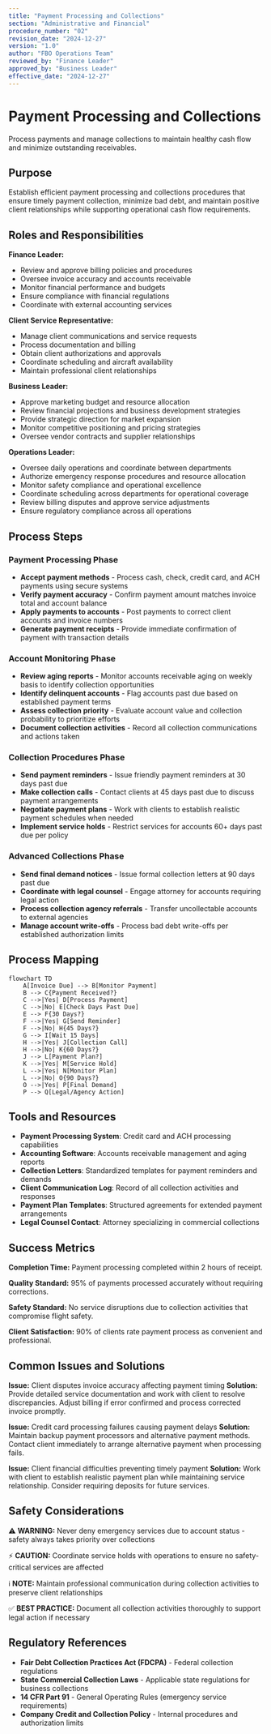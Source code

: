 ```yaml
---
title: "Payment Processing and Collections"
section: "Administrative and Financial"
procedure_number: "02"
revision_date: "2024-12-27"
version: "1.0"
author: "FBO Operations Team"
reviewed_by: "Finance Leader"
approved_by: "Business Leader"
effective_date: "2024-12-27"
---
```


# Payment Processing and Collections

Process payments and manage collections to maintain healthy cash flow and minimize outstanding receivables.

## Purpose

Establish efficient payment processing and collections procedures that ensure timely payment collection, minimize bad debt, and maintain positive client relationships while supporting operational cash flow requirements.

## Roles and Responsibilities

**Finance Leader:**

- Review and approve billing policies and procedures
- Oversee invoice accuracy and accounts receivable
- Monitor financial performance and budgets
- Ensure compliance with financial regulations
- Coordinate with external accounting services

**Client Service Representative:**

- Manage client communications and service requests
- Process documentation and billing
- Obtain client authorizations and approvals
- Coordinate scheduling and aircraft availability
- Maintain professional client relationships

**Business Leader:**

- Approve marketing budget and resource allocation
- Review financial projections and business development strategies
- Provide strategic direction for market expansion
- Monitor competitive positioning and pricing strategies
- Oversee vendor contracts and supplier relationships

**Operations Leader:**

- Oversee daily operations and coordinate between departments
- Authorize emergency response procedures and resource allocation
- Monitor safety compliance and operational excellence
- Coordinate scheduling across departments for operational coverage
- Review billing disputes and approve service adjustments
- Ensure regulatory compliance across all operations
## Process Steps

### Payment Processing Phase

- **Accept payment methods** - Process cash, check, credit card, and ACH payments using secure systems
- **Verify payment accuracy** - Confirm payment amount matches invoice total and account balance
- **Apply payments to accounts** - Post payments to correct client accounts and invoice numbers
- **Generate payment receipts** - Provide immediate confirmation of payment with transaction details

### Account Monitoring Phase

- **Review aging reports** - Monitor accounts receivable aging on weekly basis to identify collection opportunities
- **Identify delinquent accounts** - Flag accounts past due based on established payment terms
- **Assess collection priority** - Evaluate account value and collection probability to prioritize efforts
- **Document collection activities** - Record all collection communications and actions taken

### Collection Procedures Phase

- **Send payment reminders** - Issue friendly payment reminders at 30 days past due
- **Make collection calls** - Contact clients at 45 days past due to discuss payment arrangements
- **Negotiate payment plans** - Work with clients to establish realistic payment schedules when needed
- **Implement service holds** - Restrict services for accounts 60+ days past due per policy

### Advanced Collections Phase

- **Send final demand notices** - Issue formal collection letters at 90 days past due
- **Coordinate with legal counsel** - Engage attorney for accounts requiring legal action
- **Process collection agency referrals** - Transfer uncollectable accounts to external agencies
- **Manage account write-offs** - Process bad debt write-offs per established authorization limits

## Process Mapping

```mermaid
flowchart TD
    A[Invoice Due] --> B[Monitor Payment]
    B --> C{Payment Received?}
    C -->|Yes| D[Process Payment]
    C -->|No| E[Check Days Past Due]
    E --> F{30 Days?}
    F -->|Yes| G[Send Reminder]
    F -->|No| H{45 Days?}
    G --> I[Wait 15 Days]
    H -->|Yes| J[Collection Call]
    H -->|No| K{60 Days?}
    J --> L[Payment Plan?]
    K -->|Yes| M[Service Hold]
    L -->|Yes| N[Monitor Plan]
    L -->|No| O{90 Days?}
    O -->|Yes| P[Final Demand]
    P --> Q[Legal/Agency Action]
```

## Tools and Resources

- **Payment Processing System**: Credit card and ACH processing capabilities
- **Accounting Software**: Accounts receivable management and aging reports
- **Collection Letters**: Standardized templates for payment reminders and demands
- **Client Communication Log**: Record of all collection activities and responses
- **Payment Plan Templates**: Structured agreements for extended payment arrangements
- **Legal Counsel Contact**: Attorney specializing in commercial collections

## Success Metrics

**Completion Time:** Payment processing completed within 2 hours of receipt.

**Quality Standard:** 95% of payments processed accurately without requiring corrections.

**Safety Standard:** No service disruptions due to collection activities that compromise flight safety.

**Client Satisfaction:** 90% of clients rate payment process as convenient and professional.

## Common Issues and Solutions

**Issue:** Client disputes invoice accuracy affecting payment timing
**Solution:** Provide detailed service documentation and work with client to resolve discrepancies. Adjust billing if error confirmed and process corrected invoice promptly.

**Issue:** Credit card processing failures causing payment delays
**Solution:** Maintain backup payment processors and alternative payment methods. Contact client immediately to arrange alternative payment when processing fails.

**Issue:** Client financial difficulties preventing timely payment
**Solution:** Work with client to establish realistic payment plan while maintaining service relationship. Consider requiring deposits for future services.

## Safety Considerations

⚠️ **WARNING:** Never deny emergency services due to account status - safety always takes priority over collections

⚡ **CAUTION:** Coordinate service holds with operations to ensure no safety-critical services are affected

ℹ️ **NOTE:** Maintain professional communication during collection activities to preserve client relationships

✅ **BEST PRACTICE:** Document all collection activities thoroughly to support legal action if necessary

## Regulatory References

- **Fair Debt Collection Practices Act (FDCPA)** - Federal collection regulations
- **State Commercial Collection Laws** - Applicable state regulations for business collections
- **14 CFR Part 91** - General Operating Rules (emergency service requirements)
- **Company Credit and Collection Policy** - Internal procedures and authorization limits
